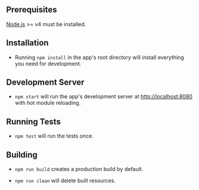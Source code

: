 ## Prerequisites

[Node.js](http://nodejs.org/) >= v4 must be installed.

## Installation

- Running `npm install` in the app's root directory will install everything you need for development.

## Development Server

- `npm start` will run the app's development server at [http://localhost:8080](http://localhost:8080) with hot module reloading.

## Running Tests

- `npm test` will run the tests once.

## Building

- `npm run build` creates a production build by default.

- `npm run clean` will delete built resources.
